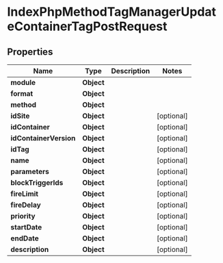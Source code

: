 

# IndexPhpMethodTagManagerUpdateContainerTagPostRequest


## Properties

| Name | Type | Description | Notes |
|------------ | ------------- | ------------- | -------------|
|**module** | **Object** |  |  |
|**format** | **Object** |  |  |
|**method** | **Object** |  |  |
|**idSite** | **Object** |  |  [optional] |
|**idContainer** | **Object** |  |  [optional] |
|**idContainerVersion** | **Object** |  |  [optional] |
|**idTag** | **Object** |  |  [optional] |
|**name** | **Object** |  |  [optional] |
|**parameters** | **Object** |  |  [optional] |
|**blockTriggerIds** | **Object** |  |  [optional] |
|**fireLimit** | **Object** |  |  [optional] |
|**fireDelay** | **Object** |  |  [optional] |
|**priority** | **Object** |  |  [optional] |
|**startDate** | **Object** |  |  [optional] |
|**endDate** | **Object** |  |  [optional] |
|**description** | **Object** |  |  [optional] |



